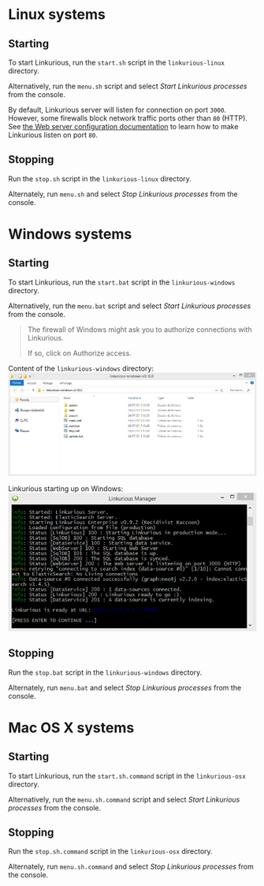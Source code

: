 
# Linux systems

## Starting

To start Linkurious, run the `start.sh` script in the `linkurious-linux` directory.

Alternatively, run the `menu.sh` script and select *Start Linkurious processes* from the console. 

By default, Linkurious server will listen for connection on port `3000`.
However, some firewalls block network traffic ports other than `80` (HTTP).
See [the Web server configuration documentation](/web-server) to learn how to make Linkurious listen on port `80`.

## Stopping

Run the `stop.sh` script in the `linkurious-linux` directory.

Alternately, run `menu.sh` and select *Stop Linkurious processes* from the console.


# Windows systems

## Starting

To start Linkurious, run the `start.bat` script in the `linkurious-windows` directory.

Alternatively, run the `menu.bat` script and select *Start Linkurious processes* from the console. 


> The firewall of Windows might ask you to authorize connections with Linkurious.
>
> If so, click on Authorize access.

Content of the `linkurious-windows` directory:
![Content of the linkurious-windows directory](folder-windows.png)

Linkurious starting up on Windows:
![startup window](startup.png)

## Stopping

Run the `stop.bat` script in the `linkurious-windows` directory.

Alternately, run `menu.bat` and select *Stop Linkurious processes* from the console.


# Mac OS X systems

## Starting

To start Linkurious, run the `start.sh.command` script in the `linkurious-osx` directory.

Alternatively, run the `menu.sh.command` script and select *Start Linkurious processes* from the console. 

## Stopping

Run the `stop.sh.command` script in the `linkurious-osx` directory.

Alternately, run `menu.sh.command` and select *Stop Linkurious processes* from the console.

